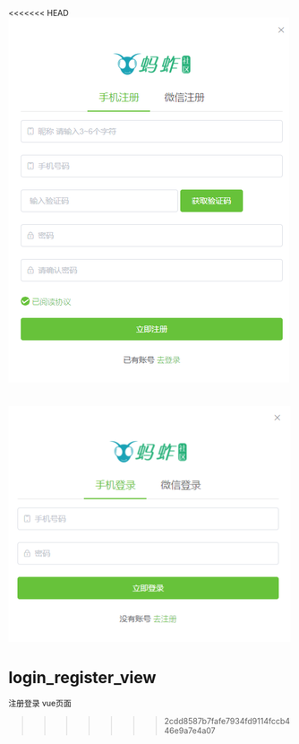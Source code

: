 <<<<<<< HEAD
![](README_files/1.png)

![](README_files/2.png)
=======
# login_register_view
注册登录 vue页面
>>>>>>> 2cdd8587b7fafe7934fd9114fccb446e9a7e4a07
